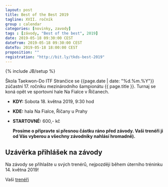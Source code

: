 ```yaml
---
layout: post
title: Best of the Best 2019
tagline: XVII. ročník
group : calendar
categories: [novinky, zavody]
tags : [závody, "Best of the best", 2019]
date: 2019-05-18 09:30:00 CEST
dateFrom: 2019-05-18 09:30:00 CEST
dateTo: 2019-05-18 18:00:00 CEST
proposition: ""
registration: "http://bit.ly/tkds-best-2019"
---
```

{% include JB/setup %}

Škola Taekwon-Do ITF Strančice se {{page.date | date: "%d.%m.%Y"}} zúčastní 17. ročníku mezinárodního šampionátu
{{ page.title }}. Turnaj se koná opět ve sportovní hale Na Fialce v Říčanech.

- **KDY:** Sobota 18. května 2019, 9:30 hod
  
- **KDE:** hala Na Fialce, Říčany u Prahy
- **STARTOVNÉ:** 600,- kč
  
  **Prosíme o připravte si přesnou částku ráno před závody. Vaši trenéři ji od Vás vyberou a všechny závodníky nahlásí hromadně).**

## Uzávěrka přihlášek na závody

Na závody se přihlašte u svých trenérů, nejpozději během úterního tréninku 14. května 2019!

Vaši [trenéři](/treneri)

